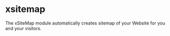 xsitemap
========

The xSiteMap module automatically creates sitemap of your Website for you and your visitors.
